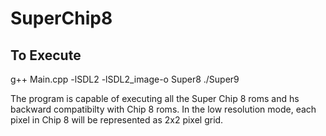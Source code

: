# SuperChip8

## To Execute

g++ Main.cpp -lSDL2 -lSDL2_image-o Super8
./Super9 <scale> <speed> <rom>

The program is capable of executing all the Super Chip 8 roms and hs backward compatibilty with Chip 8 roms. In the low resolution mode, each pixel in Chip 8 will be represented as 2x2 pixel grid.   
